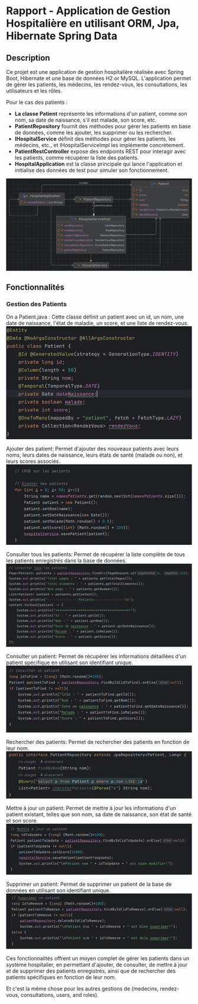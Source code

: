 # Rapport - Application de Gestion Hospitalière en utilisant ORM, Jpa, Hibernate Spring Data

## Description
Ce projet est une application de gestion hospitalière réalisée avec Spring Boot, Hibernate et une base de données H2 or MySQL. L'application permet de gérer les patients, les médecins, les rendez-vous, les consultations, les utilisateurs et les rôles.

Pour le cas des patients :

* **La classe Patient** représente les informations d'un patient, comme son nom, sa date de naissance, s'il est malade, son score, etc.
* **PatientRepository** fournit des méthodes pour gérer les patients en base de données, comme les ajouter, les supprimer ou les rechercher.
* **IHospitalService** définit des méthodes pour gérer les patients, les médecins, etc., et IHospitalServiceImpl les implémente concrètement.
* **PatientRestController** expose des endpoints REST pour interagir avec les patients, comme récupérer la liste des patients.
* **HospitalApplication** est la classe principale qui lance l'application et initialise des données de test pour simuler son fonctionnement.

![img.png](captures/img.png)

## Fonctionnalités

### Gestion des Patients
On a Patient.java : Cette classe définit un patient avec un id, un nom, une date de naissance, l'état de maladie, un score, et une liste de rendez-vous.
![img_1.png](captures/img_1.png)

Ajouter des patient: Permet d'ajouter des nouveaux patients avec leurs noms, leurs dates de naissance, leurs états de santé (malade ou non), et leurs scores associés.
![img_2.png](captures/img_2.png)

Consulter tous les patients: Permet de récupérer la liste complète de tous les patients enregistrés dans la base de données.
![img_3.png](captures/img_3.png)

Consulter un patient: Permet de récupérer les informations détaillées d'un patient spécifique en utilisant son identifiant unique.
![img_4.png](captures/img_4.png)

Rechercher des patients: Permet de rechercher des patients en fonction de leur nom.
![img_5.png](captures/img_5.png)

Mettre à jour un patient: Permet de mettre à jour les informations d'un patient existant, telles que son nom, sa date de naissance, son état de santé et son score.
![img_6.png](captures/img_6.png)

Supprimer un patient: Permet de supprimer un patient de la base de données en utilisant son identifiant unique.
![img_7.png](captures/img_7.png)

Ces fonctionnalités offrent un moyen complet de gérer les patients dans un système hospitalier, en permettant d'ajouter, de consulter, de mettre à jour et de supprimer des patients enregistrés, ainsi que de rechercher des patients spécifiques en fonction de leur nom.

Et c'est la même chose pour les autres gestions de (medecins, rendez-vous, consultations, users, and roles).
